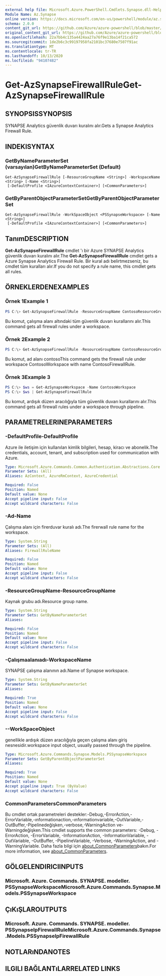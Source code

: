 ```yaml
---
external help file: Microsoft.Azure.PowerShell.Cmdlets.Synapse.dll-Help.xml
Module Name: Az.Synapse
online version: https://docs.microsoft.com/en-us/powershell/module/az.synapse/get-azsynapsefirewallrule
schema: 2.0.0
content_git_url: https://github.com/Azure/azure-powershell/blob/master/src/Synapse/Synapse/help/Get-AzSynapseFirewallRule.md
original_content_git_url: https://github.com/Azure/azure-powershell/blob/master/src/Synapse/Synapse/help/Get-AzSynapseFirewallRule.md
ms.openlocfilehash: 22a7bb4c135a4424aa27a76f9e13ba14f21ca572
ms.sourcegitcommit: 1de2b6c3c99197958fa2101bc37680e7507f91ac
ms.translationtype: MT
ms.contentlocale: tr-TR
ms.lasthandoff: 10/13/2020
ms.locfileid: "94107482"
---
```

# <span data-ttu-id="ecea9-101">Get-AzSynapseFirewallRule</span><span class="sxs-lookup"><span data-stu-id="ecea9-101">Get-AzSynapseFirewallRule</span></span>

## <span data-ttu-id="ecea9-102">SYNOPSIS</span><span class="sxs-lookup"><span data-stu-id="ecea9-102">SYNOPSIS</span></span>
<span data-ttu-id="ecea9-103">SYNAPSE Analytics güvenlik duvarı kuralını alır.</span><span class="sxs-lookup"><span data-stu-id="ecea9-103">Gets a Synapse Analytics Firewall Rule.</span></span>

## <span data-ttu-id="ecea9-104">INDEKI</span><span class="sxs-lookup"><span data-stu-id="ecea9-104">SYNTAX</span></span>

### <span data-ttu-id="ecea9-105">GetByNameParameterSet (varsayılan)</span><span class="sxs-lookup"><span data-stu-id="ecea9-105">GetByNameParameterSet (Default)</span></span>
```
Get-AzSynapseFirewallRule [-ResourceGroupName <String>] -WorkspaceName <String> [-Name <String>]
 [-DefaultProfile <IAzureContextContainer>] [<CommonParameters>]
```

### <span data-ttu-id="ecea9-106">GetByParentObjectParameterSet</span><span class="sxs-lookup"><span data-stu-id="ecea9-106">GetByParentObjectParameterSet</span></span>
```
Get-AzSynapseFirewallRule -WorkSpaceObject <PSSynapseWorkspace> [-Name <String>]
 [-DefaultProfile <IAzureContextContainer>] [<CommonParameters>]
```

## <span data-ttu-id="ecea9-107">Tanım</span><span class="sxs-lookup"><span data-stu-id="ecea9-107">DESCRIPTION</span></span>
<span data-ttu-id="ecea9-108">**Get-AzSynapseFirewallRule** cmdlet 'ı bir Azure SYNAPSE Analytics güvenlik duvarı kuralını alır.</span><span class="sxs-lookup"><span data-stu-id="ecea9-108">The **Get-AzSynapseFirewallRule** cmdlet gets a Azure Synapse Analytics Firewall Rule.</span></span>
<span data-ttu-id="ecea9-109">Bir kural adı belirtmezseniz, bu cmdlet tüm kuralları alır.</span><span class="sxs-lookup"><span data-stu-id="ecea9-109">If you do not specify a rule name, this cmdlet gets all rules.</span></span>

## <span data-ttu-id="ecea9-110">ÖRNEKLERDEN</span><span class="sxs-lookup"><span data-stu-id="ecea9-110">EXAMPLES</span></span>

### <span data-ttu-id="ecea9-111">Örnek 1</span><span class="sxs-lookup"><span data-stu-id="ecea9-111">Example 1</span></span>
```powershell
PS C:\> Get-AzSynapseFirewallRule -ResourceGroupName ContosoResourceGroup -WorkspaceName ContosoWorkspace
```

<span data-ttu-id="ecea9-112">Bu komut, çalışma alanı altındaki tüm güvenlik duvarı kurallarını alır.</span><span class="sxs-lookup"><span data-stu-id="ecea9-112">This command gets all firewall rules under a workspace.</span></span>

### <span data-ttu-id="ecea9-113">Örnek 2</span><span class="sxs-lookup"><span data-stu-id="ecea9-113">Example 2</span></span>
```powershell
PS C:\> Get-AzSynapseFirewallRule -ResourceGroupName ContosoResourceGroup -WorkspaceName ContosoWorkspace -Name ContosoFirewallRule
```

<span data-ttu-id="ecea9-114">Bu komut, ad alanı contoso</span><span class="sxs-lookup"><span data-stu-id="ecea9-114">This command gets the firewall rule under workspace ContosoWorkspace with name ContosoFirewallRule.</span></span>

### <span data-ttu-id="ecea9-115">Örnek 3</span><span class="sxs-lookup"><span data-stu-id="ecea9-115">Example 3</span></span>
```powershell
PS C:\> $ws = Get-AzSynapseWorkspace -Name ContosoWorkspace
PS C:\> $ws | Get-AzSynapseFirewallRule
```

<span data-ttu-id="ecea9-116">Bu komut, ardışık düzen aracılığıyla tüm güvenlik duvarı kurallarını alır.</span><span class="sxs-lookup"><span data-stu-id="ecea9-116">This command gets all firewall rules under a workspace through pipeline.</span></span>

## <span data-ttu-id="ecea9-117">PARAMETRELERINE</span><span class="sxs-lookup"><span data-stu-id="ecea9-117">PARAMETERS</span></span>

### <span data-ttu-id="ecea9-118">-DefaultProfile</span><span class="sxs-lookup"><span data-stu-id="ecea9-118">-DefaultProfile</span></span>
<span data-ttu-id="ecea9-119">Azure ile iletişim için kullanılan kimlik bilgileri, hesap, kiracı ve abonelik.</span><span class="sxs-lookup"><span data-stu-id="ecea9-119">The credentials, account, tenant, and subscription used for communication with Azure.</span></span>

```yaml
Type: Microsoft.Azure.Commands.Common.Authentication.Abstractions.Core.IAzureContextContainer
Parameter Sets: (All)
Aliases: AzContext, AzureRmContext, AzureCredential

Required: False
Position: Named
Default value: None
Accept pipeline input: False
Accept wildcard characters: False
```

### <span data-ttu-id="ecea9-120">-Ad</span><span class="sxs-lookup"><span data-stu-id="ecea9-120">-Name</span></span>
<span data-ttu-id="ecea9-121">Çalışma alanı için firerduvar kuralı adı.</span><span class="sxs-lookup"><span data-stu-id="ecea9-121">The firerwall rule name for the workspace.</span></span>

```yaml
Type: System.String
Parameter Sets: (All)
Aliases: FirewallRuleName

Required: False
Position: Named
Default value: None
Accept pipeline input: False
Accept wildcard characters: False
```

### <span data-ttu-id="ecea9-122">-ResourceGroupName</span><span class="sxs-lookup"><span data-stu-id="ecea9-122">-ResourceGroupName</span></span>
<span data-ttu-id="ecea9-123">Kaynak grubu adı.</span><span class="sxs-lookup"><span data-stu-id="ecea9-123">Resource group name.</span></span>

```yaml
Type: System.String
Parameter Sets: GetByNameParameterSet
Aliases:

Required: False
Position: Named
Default value: None
Accept pipeline input: False
Accept wildcard characters: False
```

### <span data-ttu-id="ecea9-124">-Çalışmaalanıadı</span><span class="sxs-lookup"><span data-stu-id="ecea9-124">-WorkspaceName</span></span>
<span data-ttu-id="ecea9-125">SYNAPSE çalışma alanının adı.</span><span class="sxs-lookup"><span data-stu-id="ecea9-125">Name of Synapse workspace.</span></span>

```yaml
Type: System.String
Parameter Sets: GetByNameParameterSet
Aliases:

Required: True
Position: Named
Default value: None
Accept pipeline input: False
Accept wildcard characters: False
```

### <span data-ttu-id="ecea9-126">-</span><span class="sxs-lookup"><span data-stu-id="ecea9-126">-WorkSpaceObject</span></span>
<span data-ttu-id="ecea9-127">genellikle ardışık düzen aracılığıyla geçen çalışma alanı giriş nesnesidir.</span><span class="sxs-lookup"><span data-stu-id="ecea9-127">workspace input object, usually passed through the pipeline.</span></span>

```yaml
Type: Microsoft.Azure.Commands.Synapse.Models.PSSynapseWorkspace
Parameter Sets: GetByParentObjectParameterSet
Aliases:

Required: True
Position: Named
Default value: None
Accept pipeline input: True (ByValue)
Accept wildcard characters: False
```

### <span data-ttu-id="ecea9-128">CommonParameters</span><span class="sxs-lookup"><span data-stu-id="ecea9-128">CommonParameters</span></span>
<span data-ttu-id="ecea9-129">Bu cmdlet ortak parametreleri destekler:-Debug,-ErrorAction,-ErrorVariable,-ınformationaction,-ınformationvariable,-OutVariable,-OutBuffer,-Pipelinedeğişken,-verbose,-WarningAction ve-Warningdeğişken.</span><span class="sxs-lookup"><span data-stu-id="ecea9-129">This cmdlet supports the common parameters: -Debug, -ErrorAction, -ErrorVariable, -InformationAction, -InformationVariable, -OutVariable, -OutBuffer, -PipelineVariable, -Verbose, -WarningAction, and -WarningVariable.</span></span> <span data-ttu-id="ecea9-130">Daha fazla bilgi için [about_CommonParameters](http://go.microsoft.com/fwlink/?LinkID=113216)bakın.</span><span class="sxs-lookup"><span data-stu-id="ecea9-130">For more information, see [about_CommonParameters](http://go.microsoft.com/fwlink/?LinkID=113216).</span></span>

## <span data-ttu-id="ecea9-131">GÖLGELENDIRICI</span><span class="sxs-lookup"><span data-stu-id="ecea9-131">INPUTS</span></span>

### <span data-ttu-id="ecea9-132">Microsoft. Azure. Commands. SYNAPSE. modeller. PSSynapseWorkspace</span><span class="sxs-lookup"><span data-stu-id="ecea9-132">Microsoft.Azure.Commands.Synapse.Models.PSSynapseWorkspace</span></span>

## <span data-ttu-id="ecea9-133">ÇıKıŞLAR</span><span class="sxs-lookup"><span data-stu-id="ecea9-133">OUTPUTS</span></span>

### <span data-ttu-id="ecea9-134">Microsoft. Azure. Commands. SYNAPSE. modeller. PSSynapseIpFirewallRule</span><span class="sxs-lookup"><span data-stu-id="ecea9-134">Microsoft.Azure.Commands.Synapse.Models.PSSynapseIpFirewallRule</span></span>

## <span data-ttu-id="ecea9-135">NOTLARıNDA</span><span class="sxs-lookup"><span data-stu-id="ecea9-135">NOTES</span></span>

## <span data-ttu-id="ecea9-136">ILGILI BAĞLANTıLAR</span><span class="sxs-lookup"><span data-stu-id="ecea9-136">RELATED LINKS</span></span>

